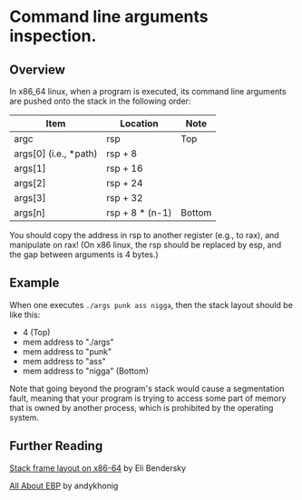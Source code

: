 # Command line arguments inspection.

## Overview
In x86_64 linux, when a program is executed, its command line arguments are pushed onto the stack in the following order:

| Item | Location | Note |
| ---- | ---- | ---- |
| argc | rsp | Top |
| args[0] (i.e., *path) | rsp + 8 ||
| args[1] | rsp + 16 ||
| args[2] | rsp + 24 ||
| args[3] | rsp + 32 ||
| args[n] | rsp + 8 * (n-1) | Bottom |

You should copy the address in rsp to another register (e.g., to rax), and manipulate on rax!
(On x86 linux, the rsp should be replaced by esp, and the gap between arguments is 4 bytes.)

## Example
When one executes `./args punk ass nigga`, then the stack layout should be like this:

* 4 (Top)
* mem address to "./args"
* mem address to "punk"
* mem address to "ass"
* mem address to "nigga" (Bottom)

Note that going beyond the program's stack would cause a segmentation fault, meaning that your program is trying to access some part of memory that is owned by another process,
which is prohibited by the operating system.


## Further Reading
[Stack frame layout on x86-64](https://eli.thegreenplace.net/2011/09/06/stack-frame-layout-on-x86-64/) by Eli Bendersky

[All About EBP](https://practicalmalwareanalysis.com/2012/04/03/all-about-ebp/) by andykhonig
